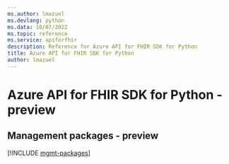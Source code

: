 ```yaml
---
ms.author: lmazuel
ms.devlang: python
ms.data: 10/07/2022
ms.topic: reference
ms.service: apiforfhir
description: Reference for Azure API for FHIR SDK for Python
title: Azure API for FHIR SDK for Python
author: lmazuel
---
```

# Azure API for FHIR SDK for Python - preview

## Management packages - preview
[!INCLUDE [mgmt-packages](api-for-fhir-mgmt-index.md)]
